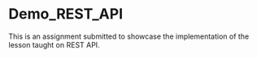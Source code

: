 # Demo_REST_API
This is an assignment submitted to showcase the implementation of the lesson taught on REST API.